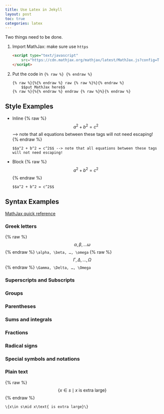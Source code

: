 ```yaml
---
title: Use Latex in Jekyll
layout: post
toc: true
categories: latex
---
```

Two things need to be done.

<!--more-->

1. Import MathJax: make sure use ```https```
    ``` html
    <script type="text/javascript"
        src="https://cdn.mathjax.org/mathjax/latest/MathJax.js?config=TeX-AMS-MML_HTMLorMML">
    </script>
    ```
2. Put the code in ```{% raw %} {% endraw %}```
    ```
    {% raw %}{%{% endraw %} raw {% raw %}%}{% endraw %}
        $$put MathJax here$$
    {% raw %}{%{% endraw %} endraw {% raw %}%}{% endraw %}
    ```
    
## Style Examples

* Inline
    {% raw %}
    $$a^2 + b^2 = c^2$$ --> note that all equations between these tags will not need escaping! 
    {% endraw %}

    ```
    $$a^2 + b^2 = c^2$$ --> note that all equations between these tags will not need escaping!
    ```

* Block
    {% raw %}
    $$a^2 + b^2 = c^2$$
    {% endraw %}

    ```
    $$a^2 + b^2 = c^2$$
    ```

## Syntax Examples

[MathJax quick reference](https://math.meta.stackexchange.com/questions/5020/mathjax-basic-tutorial-and-quick-reference)

### Greek letters
{% raw %}$$\alpha, \beta, … \omega$${% endraw %}
```\alpha, \beta, …, \omega```
{% raw %}$$\Gamma, \Delta, …, \Omega$${% endraw %}
```\Gamma, \Delta, …, \Omega```

### Superscripts and Subscripts

### Groups

### Parentheses 

### Sums and integrals

### Fractions

### Radical signs

### Special symbols and notations

### Plain text
{% raw %}$$ \{x\in s\mid x\text{ is extra large}\} $${% endraw %}
```
\{x\in s\mid x\text{ is extra large}\}
```